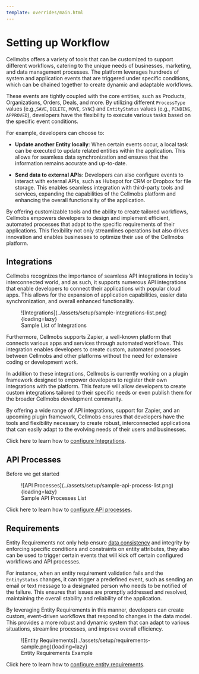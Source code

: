 ```yaml
---
template: overrides/main.html
---
```


# Setting up Workflow

Cellmobs offers a variety of tools that can be customized to support different workflows, catering to the unique needs of businesses, marketing, and data management processes. The platform leverages hundreds of system and application events that are triggered under specific conditions, which can be chained together to create dynamic and adaptable workflows.

These events are tightly coupled with the core entities, such as Products, Organizations, Orders, Deals, and more. By utilizing different `ProcessType` values (e.g.,`SAVE`, `DELETE`, `MOVE`, `SYNC`) and `EntityStatus` values (e.g., `PENDING`, `APPROVED`), developers have the flexibility to execute various tasks based on the specific event conditions.

For example, developers can choose to:

- **Update another Entity locally**: When certain events occur, a local task can be executed to update related entities within the application. This allows for seamless data synchronization and ensures that the information remains accurate and up-to-date.

- **Send data to external APIs**: Developers can also configure events to interact with external APIs, such as Hubspot for CRM or Dropbox for file storage. This enables seamless integration with third-party tools and services, expanding the capabilities of the Cellmobs platform and enhancing the overall functionality of the application.

By offering customizable tools and the ability to create tailored workflows, Cellmobs empowers developers to design and implement efficient, automated processes that adapt to the specific requirements of their applications. This flexibility not only streamlines operations but also drives innovation and enables businesses to optimize their use of the Cellmobs platform.


## Integrations

Cellmobs recognizes the importance of seamless API integrations in today's interconnected world, and as such, it supports numerous API integrations that enable developers to connect their applications with popular cloud apps. This allows for the expansion of application capabilities, easier data synchronization, and overall enhanced functionality.

<figure markdown>
![Integrations](../assets/setup/sample-integrations-list.png){loading=lazy}
    <figcaption>Sample List of Integrations</figcaption>
</figure>


Furthermore, Cellmobs supports Zapier, a well-known platform that connects various apps and services through automated workflows. This integration enables developers to create custom, automated processes between Cellmobs and other platforms without the need for extensive coding or development work.

In addition to these integrations, Cellmobs is currently working on a plugin framework designed to empower developers to register their own integrations with the platform. This feature will allow developers to create custom integrations tailored to their specific needs or even publish them for the broader Cellmobs development community. 

By offering a wide range of API integrations, support for Zapier, and an upcoming plugin framework, Cellmobs ensures that developers have the tools and flexibility necessary to create robust, interconnected applications that can easily adapt to the evolving needs of their users and businesses.

Click here to learn how to [configure Integrations](/app-console/manage-integrations).


## API Processes
Before we get started

<figure markdown>
![API Processes](../assets/setup/sample-api-process-list.png){loading=lazy}
    <figcaption>Sample API Processes List</figcaption>
</figure>

Click here to learn how to [configure API processes](/app-console/manage-workflow).

## Requirements

Entity Requirements not only help ensure [data consistency](/setup/model-schema) and integrity by enforcing specific conditions and constraints on entity attributes, they also can be used to trigger certain events that will kick off certain configured workflows and API processes.  

For instance, when an entity requirement validation fails and the `EntityStatus` changes, it can trigger a predefined event, such as sending an email or text message to a designated person who needs to be notified of the failure. This ensures that issues are promptly addressed and resolved, maintaining the overall stability and reliability of the application.

By leveraging Entity Requirements in this manner, developers can create custom, event-driven workflows that respond to changes in the data model. This provides a more robust and dynamic system that can adapt to various situations, streamline processes, and improve overall efficiency.

<figure markdown>
![Entity Requirements](../assets/setup/requirements-sample.png){loading=lazy}
    <figcaption>Entity Requirements Example</figcaption>
</figure>

Click here to learn how to [configure entity requirements](/app-console/manage-workflow).



<br><br>